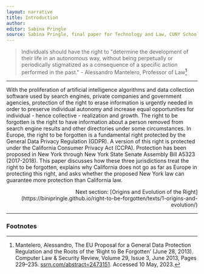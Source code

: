 ```yaml
---
layout: narrative
title: Introduction
author:
editor: Sabina Pringle
source: Sabina Pringle, final paper for Technology and Law, CUNY School of Law, May 2023
---
```


> Individuals should have the right to "determine the development of their life in an autonomous way, without being perpetually or periodically stigmatized as a consequence of a specific action performed in the past." - Alessandro Mantelero, Professor of Law[^1]

[^1]: Mantelero, Alessandro, The EU Proposal for a General Data Protection Regulation and the Roots of the ‘Right to Be Forgotten’ (June 28, 2013). Computer Law & Security Review, Volume 29, Issue 3, June 2013, Pages 229–235. [ssrn.com/abstract=2473151](https://ssrn.com/abstract=2473151). Accessed 10 May, 2023.

---

With the proliferation of artificial intelligence algorithms and data collection software used by search engines, private companies and government agencies, protection of the right to erase information is urgently needed in order to preserve individual autonomy and increase equal opportunities for individual - hence collective - realization and growth. The right to be forgotten is the right to have information about a person removed from search engine results and other directories under some circumstances. In Europe, the right to be forgotten is a fundamental right protected by the General Data Privacy Regulation (GDPR). A version of this right is protected under the California Consumer Privacy Act (CCPA). Protection has been proposed in New York through New York State Senate Assembly Bill A5323 (2017-2018). This paper discusses how these three jurisdictions treat the right to be forgotten, explains why California does not go as far as Europe in protecting this right, and asks whether the proposed New York law can guarantee more protection than California law.

<div style="text-align: right">
Next section: [Origins and Evolution of the Right](https://binipringle.github.io/right-to-be-forgotten/texts/1-origins-and-evolution/)
</div>

---

### Footnotes
